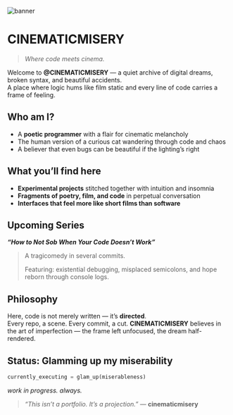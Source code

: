 ![banner](https://github.com/user-attachments/assets/df85fca8-007a-4a1b-82df-505142ed00d3)

# **CINEMATICMISERY**  
> *Where code meets cinema.*

Welcome to **@CINEMATICMISERY** — a quiet archive of digital dreams, broken syntax, and beautiful accidents.  
A place where logic hums like film static and every line of code carries a frame of feeling.  

## **Who am I?**  
- A **poetic programmer** with a flair for cinematic melancholy  
- The human version of a curious cat wandering through code and chaos  
- A believer that even bugs can be beautiful if the lighting’s right  

## **What you’ll find here**  
- **Experimental projects** stitched together with intuition and insomnia  
- **Fragments of poetry, film, and code** in perpetual conversation  
- **Interfaces that feel more like short films than software**  

## **Upcoming Series**  
**_“How to Not Sob When Your Code Doesn’t Work”_**  
> A tragicomedy in several commits.  
>  
> Featuring: existential debugging, misplaced semicolons, and hope reborn through console logs.  

## **Philosophy**  
Here, code is not merely written — it’s **directed**.  
Every repo, a scene. Every commit, a cut.
**CINEMATICMISERY** believes in the art of imperfection — the frame left unfocused, the dream half-rendered.  

## **Status: Glamming up my miserability**  
```python
currently_executing = glam_up(miserableness)
````

*work in progress. always.*

> *“This isn’t a portfolio. It’s a projection.”*
> — **cinematicmisery**
